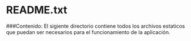 README.txt
==========

###Contenido:
El sigiente directorio contiene todos los archivos estaticos que puedan ser 
necesarios para el funcionamiento de la aplicación.
